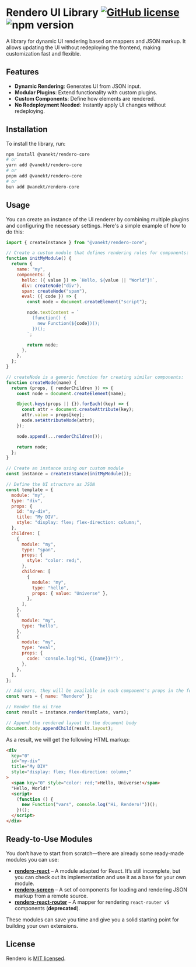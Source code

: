 # Rendero UI Library [![GitHub license](https://img.shields.io/badge/license-MIT-blue.svg)](https://github.com/vanekt/rendero/blob/main/LICENSE) ![npm version](https://img.shields.io/npm/v/@vanekt/rendero-core)

A library for dynamic UI rendering based on mappers and JSON markup. It allows updating the UI without redeploying the frontend, making customization fast and flexible.

## Features

- **Dynamic Rendering**: Generates UI from JSON input.
- **Modular Plugins**: Extend functionality with custom plugins.
- **Custom Components**: Define how elements are rendered.
- **No Redeployment Needed**: Instantly apply UI changes without redeploying.

## Installation

To install the library, run:

```bash
npm install @vanekt/rendero-core
# or
yarn add @vanekt/rendero-core
# or
pnpm add @vanekt/rendero-core
# or
bun add @vanekt/rendero-core
```

## Usage

You can create an instance of the UI renderer by combining multiple plugins and configuring the necessary settings. Here's a simple example of how to do this:

```javascript
import { createInstance } from "@vanekt/rendero-core";

// Create a custom module that defines rendering rules for components:
function initMyModule() {
  return {
    name: "my",
    components: {
      hello: ({ value }) => `Hello, ${value || "World"}!`,
      div: createNode("div"),
      span: createNode("span"),
      eval: ({ code }) => {
        const node = document.createElement("script");

        node.textContent = `
          (function() {
            new Function(${code})();
          })();
        `;

        return node;
      },
    },
  };
}

// createNode is a generic function for creating similar components:
function createNode(name) {
  return (props, { renderChildren }) => {
    const node = document.createElement(name);

    Object.keys(props || {}).forEach((key) => {
      const attr = document.createAttribute(key);
      attr.value = props[key];
      node.setAttributeNode(attr);
    });

    node.append(...renderChildren());

    return node;
  };
}

// Create an instance using our custom module
const instance = createInstance(initMyModule());

// Define the UI structure as JSON
const template = {
  module: "my",
  type: "div",
  props: {
    id: "my-div",
    title: "My DIV",
    style: "display: flex; flex-direction: column;",
  },
  children: [
    {
      module: "my",
      type: "span",
      props: {
        style: "color: red;",
      },
      children: [
        {
          module: "my",
          type: "hello",
          props: { value: "Universe" },
        },
      ],
    },
    {
      module: "my",
      type: "hello",
    },
    {
      module: "my",
      type: "eval",
      props: {
        code: 'console.log("Hi, {{name}}!")',
      },
    },
  ],
};

// Add vars, they will be available in each component's props in the following format: {{name}}
const vars = { name: "Rendero" };

// Render the ui tree
const result = instance.render(template, vars);

// Append the rendered layout to the document body
document.body.appendChild(result.layout);
```

As a result, we will get the following HTML markup:

```html
<div
  key="0"
  id="my-div"
  title="My DIV"
  style="display: flex; flex-direction: column;"
>
  <span key="0" style="color: red;">Hello, Universe!</span>
  "Hello, World!"
  <script>
    (function () {
      new Function("vars", console.log("Hi, Rendero!"))();
    })();
  </script>
</div>
```

## Ready-to-Use Modules

You don’t have to start from scratch—there are already some ready-made modules you can use:

- [**rendero-react**](https://github.com/vanekt/rendero-react) – A module adapted for React. It’s still incomplete, but you can check out its implementation and use it as a base for your own module.
- [**rendero-screen**](https://github.com/vanekt/rendero-screen) – A set of components for loading and rendering JSON markup from a remote source.
- [**rendero-react-router**](https://github.com/vanekt/rendero-react-router) – A mapper for rendering `react-router v5` components (**deprecated**).

These modules can save you time and give you a solid starting point for building your own extensions.

## License

Rendero is [MIT licensed](./LICENSE).
